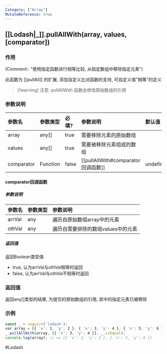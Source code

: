 ```yaml
---
Category: ["Array"]
MutateReference: true
---
```

## [[Lodash|_]].pullAllWith(array, values, \[comparator\])
### 作用
(Comment:: "使用指定函数进行相等比较, 从指定数组中移除指定元素")

此函数为 [[pullAll]] 的扩展, 添加自定义比对函数的支持, 可自定义值"相等"的定义

> [!warning] 注意: pullAllWith 函数会修改原始数组的引用

### 参数说明
| 参数名 | 参数类型 | 必填? | 参数说明 | 默认值 |
|:--- |:--- |:--- |:--- |:--- |
| array | any[] | true | 需要移除元素的原始数组 |  |
| values | any[] | true | 需要被移除元素组成的数组 |  |
| comparator | Function | false | [[pullAllWith#comparator回调函数]]     | undefined | 

#### comparator回调函数
##### 参数说明
| 参数名 | 参数类型 | 参数说明                           |
| :------ | :-------- | :---------------------------------- |
| arrVal | any      | 遍历自原始数组array中的元素        |
| othVal | any      | 遍历自需要排除的数组values中的元素 | 
##### 返回值
返回Boolean类型值
- true, 认为arrVal与othVal相等时返回
- false, 认为arrVal与othVal不相等时返回

### 返回值
返回any[]类型的结果, 为提交的原始数组的引用, 其中的指定元素已被移除

### 示例
```javascript
const _ = require('lodash');
var array = [{ 'x': 1, 'y': 2 }, { 'x': 3, 'y': 4 }, { 'x': 5, 'y': 6 }];
_.pullAllWith(array, [{ 'x': 3, 'y': 4 }], _.isEqual);
console.log(array); // => [{ 'x': 1, 'y': 2 }, { 'x': 5, 'y': 6 }]
```

#Lodash 